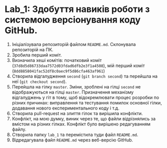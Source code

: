# Lab_1: Здобуття навиків роботи з системою версіонування коду GitHub.

1. Ініціалізувала репозиторій файлом `README.md`. Склонувала репозиторій на ПК. 
2. Зробила перший коміт.
3. Визначила хеші комітів: початковий коміт (`37d8d5d86733daa7572d03fdad6dfb2e3f1a4508`), мій перший коміт (`8dd8858041fac52df8c0aec9f5d86cfa463af961`)
4. Створила відгалудження `second` (`git branch second`) та перейшла на неї (`git checkout second`).
5. Перейшла на гілку `master`. Зміни, зроблені на гілці `second` не відображуються на гілці `master`. Призначення механізму відгалуджень у гіт в тому, щоб відокремлювати процес розробки по різних причинах: виправлення та тестування помилок основної гілки, додавання нового експериментального коду і т.д. 
6. Створила pull-request на злиття гілок та вирішила конфлікти.
7. Конфлікт, на мою думку, виник через те, що файли відрізнялись за вмістом на різних гілках. Конфлікт було вирішено редагуванням файлу.
8. Створила папку `lab_1` та перемістила туди файл `README.md`.
9. Відредагувала файл `README.md` через веб-версію GitHub.
